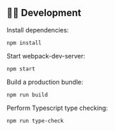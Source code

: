 ## 👩‍💻 Development
Install dependencies:
```
npm install
```

Start webpack-dev-server:
```
npm start
```

Build a production bundle:
```
npm run build
```

Perform Typescript type checking:
```
npm run type-check
```
